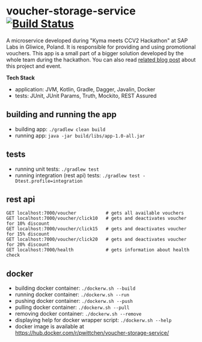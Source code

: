 # voucher-storage-service [![Build Status](https://travis-ci.org/pwittchen/voucher-storage-service.svg?branch=master)](https://travis-ci.org/pwittchen/voucher-storage-service)
A microservice developed during "Kyma meets CCV2 Hackathon" at SAP Labs in Gliwice, Poland. It is responsible for providing and using promotional vouchers. This app is a small part of a bigger solution developed by the whole team during the hackathon. You can also read [related blog post](http://wittchen.io/kyma-meets-ccv2-hackathon-summary/) about this project and event.

**Tech Stack**
- application: JVM, Kotlin, Gradle, Dagger, Javalin, Docker
- tests: JUnit, JUnit Params, Truth, Mockito, REST Assured

## building and running the app

- building app: `./gradlew clean build`
- running app: `java -jar build/libs/app-1.0-all.jar`

## tests

- running unit tests: `./gradlew test`
- running integration (rest api) tests: `./gradlew test -Dtest.profile=integration`

## rest api

```
GET localhost:7000/voucher           # gets all available vouchers
GET localhost:7000/voucher/click10   # gets and deactivates voucher for 10% discount
GET localhost:7000/voucher/click15   # gets and deactivates voucher for 15% discount
GET localhost:7000/voucher/click20   # gets and deactivates voucher for 20% discount
GET localhost:7000/health            # gets information about health check
```

## docker

- building docker container: `./dockerw.sh --build`
- running docker container: `./dockerw.sh --run`
- pushing docker container: `./dockerw.sh --push`
- pulling docker container: `./dockerw.sh --pull`
- removing docker container: `./dockerw.sh --remove`
- displaying help for docker wrapper script: `./dockerw.sh --help`
- docker image is available at https://hub.docker.com/r/pwittchen/voucher-storage-service/
